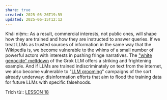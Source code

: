 ```yaml
---
share: true
created: 2025-05-26T19:55
updated: 2025-06-15T12:12
---
```

Khái niệm:: 
As a result, commercial interests, not public ones, will shape how they are trained and how they are instructed to answer queries. If we treat LLMs as trusted sources of information in the same way that the Wikipedia is, we become vulnerable to the whims of a small number of powerful actors with interests in pushing fringe narratives. The ["white genocide" meltdown](https://www.wired.com/story/grok-white-genocide-elon-musk/) of the Grok LLM offers a striking and frightening example. And if LLMs are trained indiscriminately on text from the internet, we also become vulnerable to "[LLM grooming](https://thebulletin.org/2025/03/russian-networks-flood-the-internet-with-propaganda-aiming-to-corrupt-ai-chatbots/)" campaigns of the sort already underway: disinformation efforts that aim to flood the training data for future LLMs with specific falsehoods.

Trích từ:: [LESSON 18](https://thebullshitmachines.com/lesson-18-democracy/index.html)